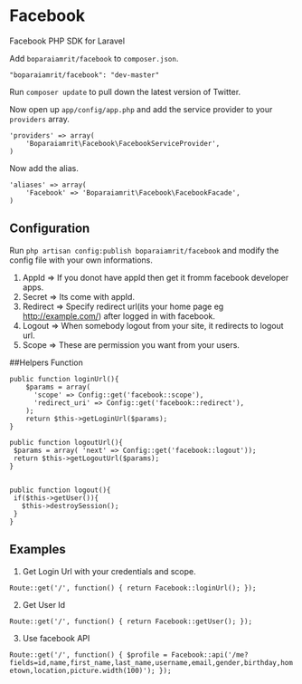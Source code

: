 # Facebook

Facebook PHP SDK for Laravel

Add `boparaiamrit/facebook` to `composer.json`.

    "boparaiamrit/facebook": "dev-master"
    
Run `composer update` to pull down the latest version of Twitter.

Now open up `app/config/app.php` and add the service provider to your `providers` array.

    'providers' => array(
        'Boparaiamrit\Facebook\FacebookServiceProvider',
    )

Now add the alias.

    'aliases' => array(
        'Facebook' => 'Boparaiamrit\Facebook\FacebookFacade',
    )


## Configuration

Run `php artisan config:publish boparaiamrit/facebook` and modify the config file with your own informations.

1. AppId => If you donot have appId then get it fromm facebook developer apps.
2. Secret => Its come with appId.
3. Redirect => Specify redirect url(its your home page eg http://example.com/) after logged in with facebook.
4. Logout => When somebody logout from your site, it redirects to logout url.
5. Scope => These are permission you want from your users.

##Helpers Function

	public function loginUrl(){
	    $params = array(
	      'scope' => Config::get('facebook::scope'),
	      'redirect_uri' => Config::get('facebook::redirect'),
	    );
	    return $this->getLoginUrl($params);
	}

	public function logoutUrl(){
     $params = array( 'next' => Config::get('facebook::logout'));
     return $this->getLogoutUrl($params);
    }


    public function logout(){
     if($this->getUser()){
       $this->destroySession();
     }
    }


## Examples

1. Get Login Url with your credentials and scope.

`Route::get('/', function()
{
	return Facebook::loginUrl();
});`

2. Get User Id

`Route::get('/', function()
{
	return Facebook::getUser();
});`

3. Use facebook API

`Route::get('/', function()
{
	$profile = Facebook::api('/me?fields=id,name,first_name,last_name,username,email,gender,birthday,hometown,location,picture.width(100)');
});`